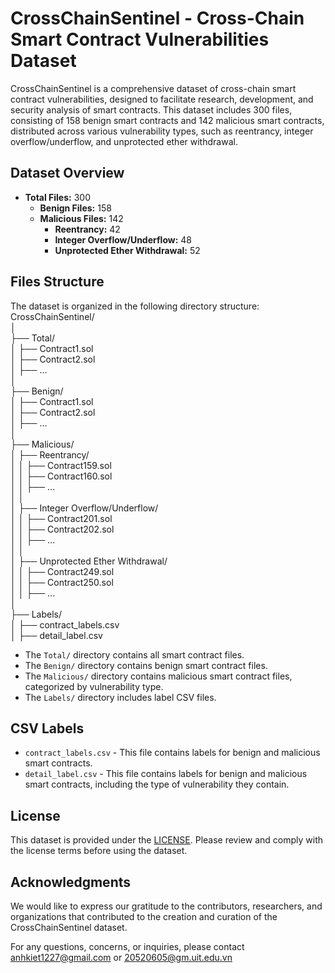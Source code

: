 # CrossChainSentinel - Cross-Chain Smart Contract Vulnerabilities Dataset

CrossChainSentinel is a comprehensive dataset of cross-chain smart contract vulnerabilities, designed to facilitate research, development, and security analysis of smart contracts. This dataset includes 300 files, consisting of 158 benign smart contracts and 142 malicious smart contracts, distributed across various vulnerability types, such as reentrancy, integer overflow/underflow, and unprotected ether withdrawal.

## Dataset Overview

- **Total Files:** 300
  - **Benign Files:** 158
  - **Malicious Files:** 142
    - **Reentrancy:** 42
    - **Integer Overflow/Underflow:** 48
    - **Unprotected Ether Withdrawal:** 52

## Files Structure

The dataset is organized in the following directory structure:  
CrossChainSentinel/  
│  
├── Total/  
│ ├── Contract1.sol  
│ ├── Contract2.sol  
│ ├── ...  
│  
├── Benign/  
│ ├── Contract1.sol  
│ ├── Contract2.sol  
│ ├── ...  
│  
├── Malicious/  
│ ├── Reentrancy/  
│ │ ├── Contract159.sol  
│ │ ├── Contract160.sol  
│ │ ├── ...  
│ │  
│ ├── Integer Overflow/Underflow/  
│ │ ├── Contract201.sol  
│ │ ├── Contract202.sol  
│ │ ├── ...  
│ │  
│ ├── Unprotected Ether Withdrawal/  
│ │ ├── Contract249.sol  
│ │ ├── Contract250.sol  
│ │ ├── ...  
│  
├── Labels/  
│ ├── contract_labels.csv  
│ ├── detail_label.csv  

- The `Total/` directory contains all smart contract files.
- The `Benign/` directory contains benign smart contract files.
- The `Malicious/` directory contains malicious smart contract files, categorized by vulnerability type.
- The `Labels/` directory includes label CSV files.

## CSV Labels

- `contract_labels.csv` - This file contains labels for benign and malicious smart contracts.
- `detail_label.csv` - This file contains labels for benign and malicious smart contracts, including the type of vulnerability they contain.

## License
This dataset is provided under the [LICENSE](LICENSE). Please review and comply with the license terms before using the dataset.

## Acknowledgments
We would like to express our gratitude to the contributors, researchers, and organizations that contributed to the creation and curation of the CrossChainSentinel dataset.

For any questions, concerns, or inquiries, please contact anhkiet1227@gmail.com or 20520605@gm.uit.edu.vn
